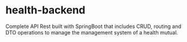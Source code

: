 # health-backend

Complete API Rest built with SpringBoot that includes CRUD, routing and DTO operations to manage the management system of a health mutual.

